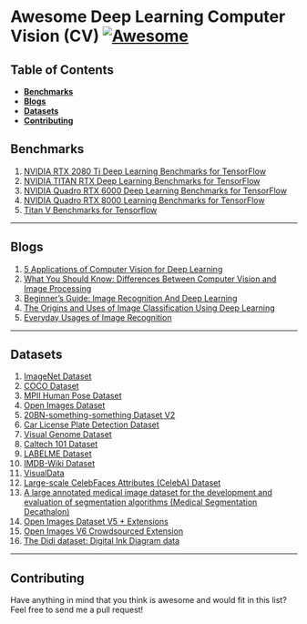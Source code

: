 Awesome Deep Learning Computer Vision (CV) [![Awesome](https://cdn.rawgit.com/sindresorhus/awesome/d7305f38d29fed78fa85652e3a63e154dd8e8829/media/badge.svg)](https://github.com/sindresorhus/awesome)
====

Table of Contents
----
- __[Benchmarks](#Benchmarks)__
- __[Blogs](#Blogs)__
- __[Datasets](#Datasets)__
- __[Contributing](#contributing)__

Benchmarks
----
1. [NVIDIA RTX 2080 Ti Deep Learning Benchmarks for TensorFlow](https://blog.exxactcorp.com/nvidia-rtx-2080-ti-deep-learning-benchmarks-for-tensorflow-updated-with-xla-fp16/?utm_source=web%20referral&utm_medium=backlink&utm_campaign=github.com-Montantes-awesome-cv)
2. [NVIDIA TITAN RTX Deep Learning Benchmarks for TensorFlow](https://blog.exxactcorp.com/titan-rtx-performance-benchmarks-for-tensorflow-2019/?utm_source=web%20referral&utm_medium=backlink&utm_campaign=github.com-Montantes-awesome-cv)
3. [NVIDIA Quadro RTX 6000 Deep Learning Benchmarks for TensorFlow](https://blog.exxactcorp.com/nvidia-quadro-rtx-6000-gpu-performance-benchmarks-for-tensorflow/?utm_source=web%20referral&utm_medium=backlink&utm_campaign=github.com-Montantes-awesome-cv)
4. [NVIDIA Quadro RTX 8000 Learning Benchmarks for TensorFlow](https://blog.exxactcorp.com/nvidia-quadro-rtx-8000-deep-learning-performance-benchmarks-for-tensorflow-2019/?utm_source=web%20referral&utm_medium=backlink&utm_campaign=github.com-Montantes-awesome-cv)
5. [Titan V Benchmarks for Tensorflow](https://blog.exxactcorp.com/exxact-titan-v-workstation-crushes-deep-learning-performance-benchmarks-for-tensorflow/)
-----
Blogs
----
1. [5 Applications of Computer Vision for Deep Learning](https://blog.exxactcorp.com/applications-of-computer-vision-for-deep-learning/?utm_source=web%20referral&utm_medium=backlink&utm_campaign=github.com-Montantes-awesome-cv)
2. [What You Should Know: Differences Between Computer Vision and Image Processing](https://blog.exxactcorp.com/what-you-should-know-differences-between-computer-vision-and-image-processing/?utm_source=web%20referral&utm_medium=backlink&utm_campaign=github.com-Montantes-awesome-cv)
3. [Beginner’s Guide: Image Recognition And Deep Learning](https://blog.exxactcorp.com/how-does-image-recognition-work-deep-learning-basics/?utm_source=web%20referral&utm_medium=backlink&utm_campaign=github.com-Montantes-awesome-cv)
4. [The Origins and Uses of Image Classification Using Deep Learning](https://blog.exxactcorp.com/origins-uses-image-classification-using-deep-learning/?utm_source=web%20referral&utm_medium=backlink&utm_campaign=github.com-Montantes-awesome-cv)
4. [Everyday Usages of Image Recognition](https://blog.exxactcorp.com/everyday-usages-of-image-recognition/?utm_source=web%20referral&utm_medium=backlink&utm_campaign=github.com-Montantes-awesome-cv)
----
Datasets
----
1. [ImageNet Dataset](http://www.image-net.org/)
2. [COCO Dataset](http://cocodataset.org/)
3. [MPII Human Pose Dataset](http://human-pose.mpi-inf.mpg.de/#)
4. [Open Images Dataset](https://storage.googleapis.com/openimages/web/factsfigures.html)
5. [20BN-something-something Dataset V2](https://20bn.com/datasets/something-something/v2)
6. [Car License Plate Detection Dataset](https://dataturks.com/projects/Mohan/Car%20License%20Plate%20Detection)
7. [Visual Genome Dataset](http://visualgenome.org/api/v0/api_home.html)
8. [Caltech 101 Dataset](http://www.vision.caltech.edu/Image_Datasets/Caltech101/)
9. [LABELME Dataset](http://labelme.csail.mit.edu/Release3.0/browserTools/php/dataset.php)
10. [IMDB-Wiki Dataset](https://data.vision.ee.ethz.ch/cvl/rrothe/imdb-wiki/)
11. [VisualData](https://www.visualdata.io/)
12. [Large-scale CelebFaces Attributes (CelebA) Dataset](http://mmlab.ie.cuhk.edu.hk/projects/CelebA.html)
13. [A large annotated medical image dataset for the development and evaluation of segmentation algorithms (Medical Segmentation Decathalon)](http://medicaldecathlon.com/)
14. [Open Images Dataset V5 + Extensions](https://storage.googleapis.com/openimages/web/index.html)
15. [Open Images V6 Crowdsourced Extension](https://storage.googleapis.com/openimages/web/extended.html)
16. [The Didi dataset: Digital Ink Diagram data](https://github.com/google-research/google-research/tree/master/didi_dataset)


----
Contributing
----
Have anything in mind that you think is awesome and would fit in this list? Feel free to send me a pull request!
